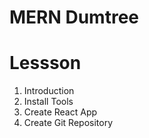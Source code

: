 # MERN Dumtree

# Lessson

1. Introduction
2. Install Tools
3. Create React App
4. Create Git Repository
